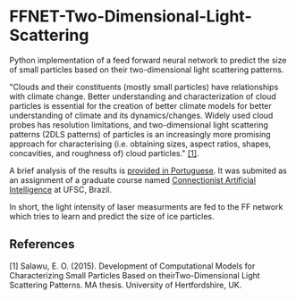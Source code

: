 # FFNET-Two-Dimensional-Light-Scattering
Python implementation of a feed forward neural network to predict the size of small particles based on their two-dimensional light scattering patterns.

"Clouds and their constituents (mostly small particles) have relationships with climate change. Better understanding and characterization of cloud particles is essential for the creation of better climate models for better understanding of climate and its dynamics/changes. Widely used cloud probes has resolution limitations, and two-dimensional light scattering patterns (2DLS patterns) of particles is an increasingly more promising approach for characterising (i.e. obtaining sizes, aspect ratios, shapes, concavities, and roughness of) cloud particles." [[1]](#1).

A brief analysis of the results is [provided in Portuguese](https://github.com/fredericoschardong/FFNET-Two-Dimensional-Light-Scattering/blob/master/report.pdf). It was submited as an assignment of a graduate course named [Connectionist Artificial Intelligence](https://moodle.ufsc.br/mod/assign/view.php?id=2122514) at UFSC, Brazil.

In short, the light intensity of laser measurments are fed to the FF network which tries to learn and predict the size of ice particles.

## References
<a id="1">[1]</a> 
Salawu, E. O. (2015).
Development of Computational Models for Characterizing Small Particles Based on theirTwo-Dimensional Light Scattering Patterns.
MA thesis.
University of Hertfordshire, UK.
